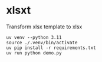 # xlsxt

Transform xlsx template to xlsx

```
uv venv --python 3.11
source ./.venv/bin/activate
uv pip install -r requirements.txt
uv run python demo.py
```